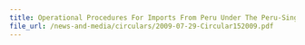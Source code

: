 ```yaml
---
title: Operational Procedures For Imports From Peru Under The Peru-Singapore Free Trade Agreement (PeSFTA)
file_url: /news-and-media/circulars/2009-07-29-Circular152009.pdf
---
```

